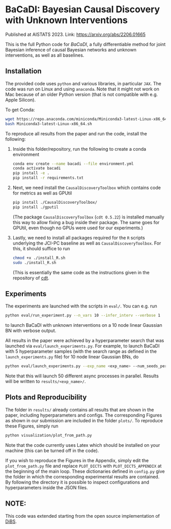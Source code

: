 # BaCaDI: Bayesian Causal Discovery with Unknown Interventions
Published at AISTATS 2023. Link: https://arxiv.org/abs/2206.01665

This is the full Python code for *BaCaDI*, a fully differentiable method for joint Bayesian inference of causal Bayesian networks and unknown interventions, as well as all baselines.

## Installation

The provided code uses `python` and various libraries, in particular `JAX`. The code was run on Linux and using `anaconda`. Note that it might not work on Mac because of an older Python version (that is not compatible with e.g. Apple Silicon).

To get Conda:

```bash
wget https://repo.anaconda.com/miniconda/Miniconda3-latest-Linux-x86_64.sh
bash Miniconda3-latest-Linux-x86_64.sh
```

To reproduce all results from the paper and run the code, install the following:

1. Inside this folder/repository, run the following to create a conda environment

   ```bash
   conda env create --name bacadi --file environment.yml
   conda activate bacadi
   pip install -e .
   pip install -r requirements.txt
   ```

2. Next, we need install the `CausalDiscoveryToolbox` which contains code for metrics as well as GPUtil

   ```bash
   pip install ./CausalDiscoveryToolbox/
   pip install ./gputil
   ```

   (The package `CausalDiscoveryToolbox` (`cdt 0.5.22`) is installed manually this way to allow fixing a bug inside their package. The same goes for GPUtil, even though no GPUs were used for our experiments.)

3. Lastly, we need to install all packages required for the `R` scripts underlying the JCI-PC baseline as well as `CausalDiscoveryToolbox`. For this, it should suffice to run

   ```bash
   chmod +x ./install_R.sh
   sudo ./install_R.sh
   ```
   (This is essentially the same code as the instructions given in the repository of [cdt](https://github.com/FenTechSolutions/CausalDiscoveryToolbox).
   
## Experiments
The experiments are launched with the scripts in `eval/`. You can e.g. run 
```bash
python eval/run_experiment.py --n_vars 10 --infer_interv --verbose 1
```
to launch BaCaDI with unknown interventions on a 10 node linear Gaussian BN with verbose output.

All results in the paper were achieved by a hyperparameter search that was launched via `eval/launch_experiments.py`. For example, to launch BaCaDI with 5 hyperparameter samples (with the search range as defined in the `launch_experiments.py` file) for 10 node linear Gaussian BNs, do

```bash
python eval/launch_experiments.py --exp_name <exp_name> --num_seeds_per_hparam 10 --n_vars 20 --num_hparam_samples 5 ---num_cpus 2
```
Note that this will launch 50 different async processes in parallel. Results will be written to `results/<exp_name>/`.

## Plots and Reproducibility

The folder in `results/` already contains all results that are shown in the paper, including hyperparameters and configs. The corresponding Figures as shown in our submission are included in the folder `plots/`. To reproduce these Figures, simply run 
```bash
python visualization/plot_from_path.py
```
Note that the code currently uses Latex which should be installed on your machine (this can be turned off in the code).

If you wish to reproduce the Figures in the Appendix, simply edit the `plot_from_path.py` file and replace `PLOT_DICTS` with `PLOT_DICTS_APPENDIX` at the beginning of the main loop. These dictionaries defined in `config.py` give the folder in which the corresponding experimental results are contained. By following the directory it is possible to inspect configurations and hyperparameters inside the JSON files.

## NOTE:
This code was extended starting from the open source implementation of [DiBS](https://github.com/larslorch/dibs).
